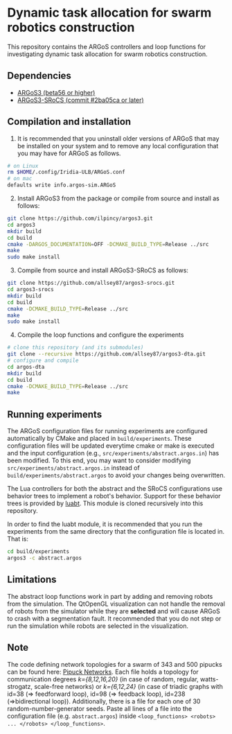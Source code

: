 # Dynamic task allocation for swarm robotics construction

This repository contains the ARGoS controllers and loop functions for investigating dynamic task allocation for swarm robotics construction.

## Dependencies
* [ARGoS3 (beta56 or higher)](https://www.argos-sim.info/core.php)
* [ARGoS3-SRoCS (commit #2ba05ca or later)](https://github.com/allsey87/argos3-srocs)

## Compilation and installation
1. It is recommended that you uninstall older versions of ARGoS that may be installed on your system and to remove any local configuration that you may have for ARGoS as follows.

```bash
# on Linux
rm $HOME/.config/Iridia-ULB/ARGoS.conf
# on mac
defaults write info.argos-sim.ARGoS
```

2. Install ARGoS3 from the package or compile from source and install as follows:
```bash
git clone https://github.com/ilpincy/argos3.git
cd argos3
mkdir build
cd build
cmake -DARGOS_DOCUMENTATION=OFF -DCMAKE_BUILD_TYPE=Release ../src
make
sudo make install
```

3.  Compile from source and install ARGoS3-SRoCS as follows:
```bash
git clone https://github.com/allsey87/argos3-srocs.git
cd argos3-srocs
mkdir build
cd build
cmake -DCMAKE_BUILD_TYPE=Release ../src
make
sudo make install
```

4. Compile the loop functions and configure the experiments
```bash
# clone this repository (and its submodules)
git clone --recursive https://github.com/allsey87/argos3-dta.git
# configure and compile
cd argos-dta
mkdir build
cd build
cmake -DCMAKE_BUILD_TYPE=Release ../src
make
```

## Running experiments
The ARGoS configuration files for running experiments are configured automatically by CMake and placed in `build/experiments`. These configuration files will be updated everytime cmake or make is executed and the input configuration (e.g., `src/experiments/abstract.argos.in`) has been modified. To this end, you may want to consider modifying `src/experiments/abstract.argos.in` instead of `build/experiments/abstract.argos` to avoid your changes being overwritten.

The Lua controllers for both the abstract and the SRoCS configurations use behavior trees to implement a robot's behavior. Support for these behavior trees is provided by [luabt](https://github.com/allsey87/luabt). This module is cloned recursively into this repository.

In order to find the luabt module, it is recommended that you run the experiments from the same directory that the configuration file is located in. That is:

```bash
cd build/experiments
argos3 -c abstract.argos
```

## Limitations
The abstract loop functions work in part by adding and removing robots from the simulation. The QtOpenGL visualization can not handle the removal of robots from the simulator while they are **selected** and will cause ARGoS to crash with a segmentation fault. It recommended that you do not step or run the simulation while robots are selected in the visualization.

## Note
The code defining network topologies for a swarm of 343 and 500 pipucks can be found here:
[Pipuck Networks](https://cloud.ilabt.imec.be/index.php/s/74rsRGkDsd4dj7i).
Each file holds a topology for communication degrees *k={8,12,16,20}* (in case of random, regular, watts-strogatz, scale-free networks) or *k={6,12,24}* (in case of triadic graphs with id=38 (=> feedforward loop), id=98 (=> feedback loop), id=238 (=>bidirectional loop)).
Additionally, there is a file for each one of 30 random-number-generator seeds.
Paste all lines of a file into the configuration file (e.g. `abstract.argos`) inside `<loop_functions> <robots> ... </robots> </loop_functions>`.
